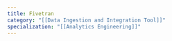 ```yaml
---
title: Fivetran
category: "[[Data Ingestion and Integration Tool]]"
specialization: "[[Analytics Engineering]]"
---
```

